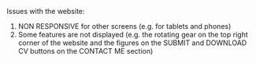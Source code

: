Issues with the website: 
1. NON RESPONSIVE for other screens (e.g. for tablets and phones)
2. Some features are not displayed (e.g. the rotating gear on the top right corner of the website and the figures on the SUBMIT and DOWNLOAD CV buttons on the CONTACT ME section)
